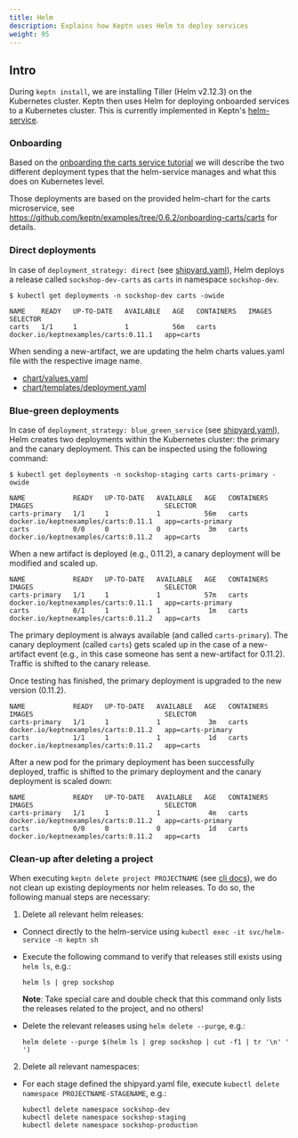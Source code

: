 ```yaml
---
title: Helm
description: Explains how Keptn uses Helm to deploy services
weight: 95
---
```


## Intro

During `keptn install`, we are installing Tiller (Helm v2.12.3) on the Kubernetes cluster. Keptn then uses Helm for
 deploying onboarded services to a Kubernetes cluster. This is currently implemented in Keptn's
 [helm-service](https://github.com/keptn/keptn/tree/0.6.2/helm-service).

### Onboarding

Based on the [onboarding the carts service tutorial](../../usecases/onboard-carts-service) we will describe the two
 different deployment types that the helm-service manages and what this does on Kubernetes level.
 
Those deployments are based on the provided helm-chart for the carts microservice, see https://github.com/keptn/examples/tree/0.6.2/onboarding-carts/carts
for details.

### Direct deployments

In case of `deployment_strategy: direct` (see 
 [shipyard.yaml](https://github.com/keptn/examples/blob/0.6.2/onboarding-carts/shipyard.yaml)), Helm deploys a 
 release called `sockshop-dev-carts` as `carts` in namespace `sockshop-dev`.
 
```console
$ kubectl get deployments -n sockshop-dev carts -owide
```

```
NAME    READY   UP-TO-DATE   AVAILABLE   AGE   CONTAINERS   IMAGES                                 SELECTOR
carts   1/1     1            1           56m   carts        docker.io/keptnexamples/carts:0.11.1   app=carts
```

When sending a new-artifact, we are updating the helm charts values.yaml file with the respective image name.

* [chart/values.yaml](https://github.com/keptn/examples/blob/0.6.2/onboarding-carts/carts/values.yaml#L1)
* [chart/templates/deployment.yaml](https://github.com/keptn/examples/blob/0.6.2/onboarding-carts/carts/templates/deployment.yaml#L22)

### Blue-green deployments

In case of `deployment_strategy: blue_green_service` (see 
 [shipyard.yaml](https://github.com/keptn/examples/blob/0.6.2/onboarding-carts/shipyard.yaml)), Helm creates two
 deployments within the Kubernetes cluster: the primary and the canary deployment. This can be inspected using the
 following command:

```console
$ kubectl get deployments -n sockshop-staging carts carts-primary -owide
```

```
NAME            READY   UP-TO-DATE   AVAILABLE   AGE   CONTAINERS   IMAGES                                 SELECTOR
carts-primary   1/1     1            1           56m   carts        docker.io/keptnexamples/carts:0.11.1   app=carts-primary
carts           0/0     0            0            3m   carts        docker.io/keptnexamples/carts:0.11.2   app=carts
```


When a new artifact is deployed (e.g., 0.11.2), a canary deployment will be modified and scaled up.

```
NAME            READY   UP-TO-DATE   AVAILABLE   AGE   CONTAINERS   IMAGES                                 SELECTOR
carts-primary   1/1     1            1           57m   carts        docker.io/keptnexamples/carts:0.11.1   app=carts-primary
carts           0/1     1            1            1m   carts        docker.io/keptnexamples/carts:0.11.2   app=carts
```

The primary deployment is always available (and called `carts-primary`). The canary deployment (called `carts`) gets 
 scaled up in the case of a new-artifact event (e.g., in this case someone has sent a new-artifact for 0.11.2). Traffic 
 is shifted to the canary release. 
 
Once testing has finished, the primary deployment is upgraded to the new version (0.11.2). 
 
```
NAME            READY   UP-TO-DATE   AVAILABLE   AGE   CONTAINERS   IMAGES                                 SELECTOR
carts-primary   1/1     1            1            3m   carts        docker.io/keptnexamples/carts:0.11.2   app=carts-primary
carts           1/1     1            1            1d   carts        docker.io/keptnexamples/carts:0.11.2   app=carts
```

After a new pod for the primary deployment has been successfully deployed, traffic is shifted to the primary deployment
 and the canary deployment is scaled down:

```
NAME            READY   UP-TO-DATE   AVAILABLE   AGE   CONTAINERS   IMAGES                                 SELECTOR
carts-primary   1/1     1            1            4m   carts        docker.io/keptnexamples/carts:0.11.2   app=carts-primary
carts           0/0     0            0            1d   carts        docker.io/keptnexamples/carts:0.11.2   app=carts
```

### Clean-up after deleting a project

When executing `keptn delete project PROJECTNAME` (see [cli docs](../cli/#keptn-delete-project)), we do not clean up
 existing deployments nor helm releases. To do so, the following manual steps are necessary:
 
1. Delete all relevant helm releases:
  * Connect directly to the helm-service using ``kubectl exec -it svc/helm-service -n keptn sh``
  * Execute the following command to verify that releases still exists using `helm ls`, e.g.: 
  
    ```console
    helm ls | grep sockshop
    ```
    
    **Note**: Take special care and double check that this command only lists the releases related to the project, and no others!
  
  * Delete the relevant releases using ``helm delete --purge``, e.g.:
  
    ```console
    helm delete --purge $(helm ls | grep sockshop | cut -f1 | tr '\n' ' ')
    ```

2. Delete all relevant namespaces:
  * For each stage defined the shipyard.yaml file, execute `kubectl delete namespace PROJECTNAME-STAGENAME`, e.g.:
  
    ```console
    kubectl delete namespace sockshop-dev
    kubectl delete namespace sockshop-staging
    kubectl delete namespace sockshop-production
    ```
